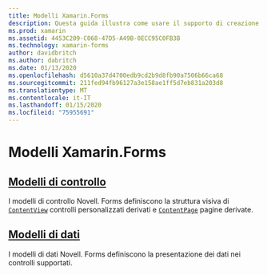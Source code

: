 ```yaml
---
title: Modelli Xamarin.Forms
description: Questa guida illustra come usare il supporto di creazione modelli offerto da Xamarin.Forms. Questo supporto include i modelli di controllo, che definiscono la struttura visiva di controlli e pagine personalizzati e i modelli di dati, che definiscono la presentazione dei dati nei controlli supportati.
ms.prod: xamarin
ms.assetid: 4453C209-C068-47D5-A49B-0ECC95C0FB3B
ms.technology: xamarin-forms
author: davidbritch
ms.author: dabritch
ms.date: 01/13/2020
ms.openlocfilehash: d5610a37d4700edb9cd2b9d8fb90a7506b66ca68
ms.sourcegitcommit: 211fed94fb96127a3e158ae1ff5d7eb831a203d8
ms.translationtype: MT
ms.contentlocale: it-IT
ms.lasthandoff: 01/15/2020
ms.locfileid: "75955691"
---
```

# <a name="xamarinforms-templates"></a>Modelli Xamarin.Forms

## <a name="control-templatescontrol-templatemd"></a>[Modelli di controllo](control-template.md)

I modelli di controllo Novell. Forms definiscono la struttura visiva di [`ContentView`](xref:Xamarin.Forms.ContentView) controlli personalizzati derivati e [`ContentPage`](xref:Xamarin.Forms.ContentPage) pagine derivate.

## <a name="data-templatesdata-templatesindexmd"></a>[Modelli di dati](data-templates/index.md)

I modelli di dati Novell. Forms definiscono la presentazione dei dati nei controlli supportati.
